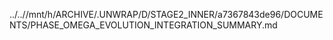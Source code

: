 ../..//mnt/h/ARCHIVE/.UNWRAP/D/STAGE2_INNER/a7367843de96/DOCUMENTS/PHASE_OMEGA_EVOLUTION_INTEGRATION_SUMMARY.md